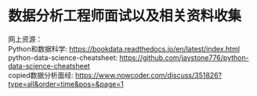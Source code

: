 # 数据分析工程师面试以及相关资料收集


网上资源：  
Python和数据科学: https://bookdata.readthedocs.io/en/latest/index.html  
python-data-science-cheatsheet: https://github.com/jaystone776/python-data-science-cheatsheet  
copied数据分析面经: https://www.nowcoder.com/discuss/351826?type=all&order=time&pos=&page=1  

